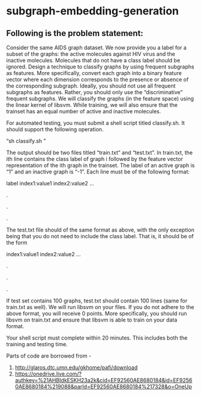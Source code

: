 # subgraph-embedding-generation

## Following is the problem statement:

Consider the same AIDS graph dataset. We now provide you a label for a subset of the graphs: the active molecules against HIV virus and the inactive molecules. Molecules that do not have a class label should be ignored. Design a technique to classify graphs by using frequent subgraphs as features. More specifically, convert each graph into a binary feature vector where each dimension corresponds to the presence or absence of the corresponding subgraph. Ideally, you should not use all frequent subgraphs as features. Rather, you should only use the “discriminative” frequent subgraphs. We will classify the graphs (in the feature space) using the linear kernel of libsvm. While training, we will also ensure that the trainset has an equal number of active and inactive molecules.

For automated testing, you must submit a shell script titled classify.sh. It should support the following operation.

“sh classify.sh <trainset filename containing graphs> <active graph IDs filename> <inactive graph IDs filename> <testset filename containing graphs>”

The output should be two files titled “train.txt” and “test.txt”. In train.txt, the ith line contains the class label of graph i followed by the feature vector representation of the ith graph in the trainset. The label of an active graph is “1” and an inactive graph is “-1”. Each line must be of the following format:

label index1:value1 index2:value2 ...

.

.

.

The test.txt file should of the same format as above, with the only exception being that you do not need to include the class label. That is, it should be of the form

index1:value1 index2:value2 ...

.

.

.

If test set contains 100 graphs, test.txt should contain 100 lines (same for train.txt as well). We will run libsvm on your files. If you do not adhere to the above format, you will receive 0 points. More specifically, you should run libsvm on train.txt and ensure that libsvm is able to train on your data format.

Your shell script must complete within 20 minutes. This includes both the training and testing time.


Parts of code are borrowed from -
1) http://glaros.dtc.umn.edu/gkhome/pafi/download
2) https://onedrive.live.com/?authkey=%21AHBIdkESKH23a2k&cid=EF92560AE8680184&id=EF92560AE8680184%219088&parId=EF92560AE8680184%217328&o=OneUp
